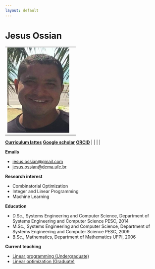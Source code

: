 ```yaml
---
layout: default
---
```


# Jesus Ossian


| | |
|:-------------|:------------------|
| <img src="/assets/images/jossian.png" width="200" height="275"> | 
[**Curriculum lattes**](http://buscatextual.cnpq.br/buscatextual/visualizacv.do?metodo=apresentar&id=K4746404A5)
[**Google scholar**](https://scholar.google.com.br/citations?user=QJoIO_cAAAAJ&hl=pt-BR)
[**ORCID**](https://orcid.org/0000-0003-4475-2290)
 |
| | |



**Emails**
- jesus.ossian@gmail.com
- jesus.ossian@dema.ufc.br

**Research interest**
- Combinatorial Optimization
- Integer and Linear Programming
- Machine Learning

**Education**
- D.Sc., Systems Engineering and Computer Science, Department of Systems Engineering and Computer Science PESC, 2014
- M.Sc., Systems Engineering and Computer Science, Department of Systems Engineering and Computer Science PESC, 2009
- B.Sc., Mathematics, Department of Mathematics UFPI, 2006

**Current teaching**
- [Linear programming (Undergraduate)](https://sites.google.com/site/jesusossian/cc0263?authuser=0)
- [Linear optimization (Graduate)](https://sites.google.com/site/jesusossian/ccp9001?authuser=0)








